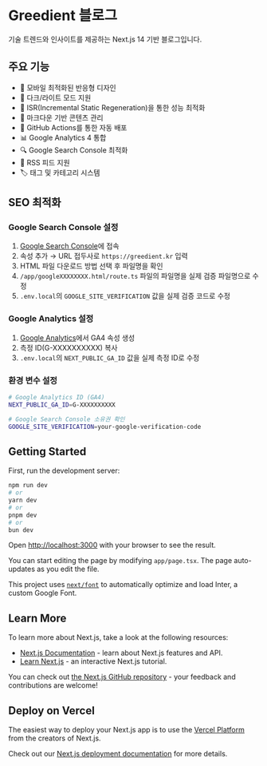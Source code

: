 # Greedient 블로그

기술 트렌드와 인사이트를 제공하는 Next.js 14 기반 블로그입니다.

## 주요 기능

- 📱 모바일 최적화된 반응형 디자인
- 🌙 다크/라이트 모드 지원
- 🚀 ISR(Incremental Static Regeneration)을 통한 성능 최적화
- 📝 마크다운 기반 콘텐츠 관리
- 🔄 GitHub Actions를 통한 자동 배포
- 📊 Google Analytics 4 통합
- 🔍 Google Search Console 최적화
- 📡 RSS 피드 지원
- 🏷️ 태그 및 카테고리 시스템

## SEO 최적화

### Google Search Console 설정

1. [Google Search Console](https://search.google.com/search-console)에 접속
2. 속성 추가 → URL 접두사로 `https://greedient.kr` 입력
3. HTML 파일 다운로드 방법 선택 후 파일명을 확인
4. `/app/googleXXXXXXXX.html/route.ts` 파일의 파일명을 실제 검증 파일명으로 수정
5. `.env.local`의 `GOOGLE_SITE_VERIFICATION` 값을 실제 검증 코드로 수정

### Google Analytics 설정

1. [Google Analytics](https://analytics.google.com)에서 GA4 속성 생성
2. 측정 ID(G-XXXXXXXXXX) 복사
3. `.env.local`의 `NEXT_PUBLIC_GA_ID` 값을 실제 측정 ID로 수정

### 환경 변수 설정

```bash
# Google Analytics ID (GA4)
NEXT_PUBLIC_GA_ID=G-XXXXXXXXXX

# Google Search Console 소유권 확인
GOOGLE_SITE_VERIFICATION=your-google-verification-code
```

## Getting Started

First, run the development server:

```bash
npm run dev
# or
yarn dev
# or
pnpm dev
# or
bun dev
```

Open [http://localhost:3000](http://localhost:3000) with your browser to see the result.

You can start editing the page by modifying `app/page.tsx`. The page auto-updates as you edit the file.

This project uses [`next/font`](https://nextjs.org/docs/basic-features/font-optimization) to automatically optimize and load Inter, a custom Google Font.

## Learn More

To learn more about Next.js, take a look at the following resources:

- [Next.js Documentation](https://nextjs.org/docs) - learn about Next.js features and API.
- [Learn Next.js](https://nextjs.org/learn) - an interactive Next.js tutorial.

You can check out [the Next.js GitHub repository](https://github.com/vercel/next.js/) - your feedback and contributions are welcome!

## Deploy on Vercel

The easiest way to deploy your Next.js app is to use the [Vercel Platform](https://vercel.com/new?utm_medium=default-template&filter=next.js&utm_source=create-next-app&utm_campaign=create-next-app-readme) from the creators of Next.js.

Check out our [Next.js deployment documentation](https://nextjs.org/docs/deployment) for more details.
